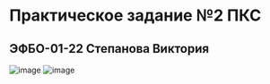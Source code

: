 # Практическое задание №2 ПКС
## ЭФБО-01-22 Степанова Виктория

![image](https://github.com/user-attachments/assets/57e71957-ff15-4c26-9f56-078a871e8496)
![image](https://github.com/user-attachments/assets/29726470-46c9-4fb4-9cf4-4d6b1c5b2ee5)
